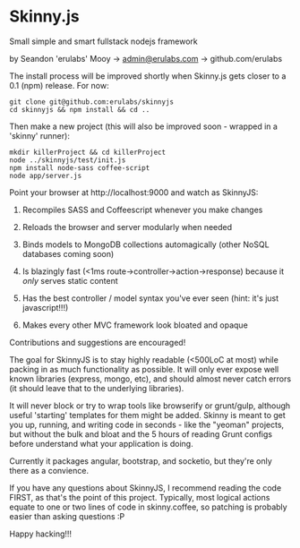 Skinny.js
=======
Small simple and smart fullstack nodejs framework

by Seandon 'erulabs' Mooy -> admin@erulabs.com -> github.com/erulabs

The install process will be improved shortly when Skinny.js gets closer to a 0.1 (npm) release. For now:

    git clone git@github.com:erulabs/skinnyjs
    cd skinnyjs && npm install && cd ..

Then make a new project (this will also be improved soon - wrapped in a 'skinny' runner):

    mkdir killerProject && cd killerProject
    node ../skinnyjs/test/init.js
    npm install node-sass coffee-script
    node app/server.js

Point your browser at http://localhost:9000 and watch as SkinnyJS:

  1) Recompiles SASS and Coffeescript whenever you make changes
  
  2) Reloads the browser and server modularly when needed
  
  3) Binds models to MongoDB collections automagically (other NoSQL databases coming soon)
  
  4) Is blazingly fast (\<1ms route->controller->action->response) because it _only_ serves static content
  
  5) Has the best controller / model syntax you've ever seen (hint: it's just javascript!!!)
  
  6) Makes every other MVC framework look bloated and opaque

Contributions and suggestions are encouraged!

The goal for SkinnyJS is to stay highly readable (<500LoC at most) while packing in as much functionality as possible. It will only ever expose well known libraries (express, mongo, etc), and should almost never catch errors (it should leave that to the underlying libraries).

It will never block or try to wrap tools like browserify or grunt/gulp, although useful 'starting' templates for them might be added. Skinny is meant to get you up, running, and writing code in seconds - like the "yeoman" projects, but without the bulk and bloat and the 5 hours of reading Grunt configs before understand what your application is doing.

Currently it packages angular, bootstrap, and socketio, but they're only there as a convience.

If you have any questions about SkinnyJS, I recommend reading the code FIRST, as that's the point of this project. Typically, most logical actions equate to one or two lines of code in skinny.coffee, so patching is probably easier than asking questions :P

Happy hacking!!!
